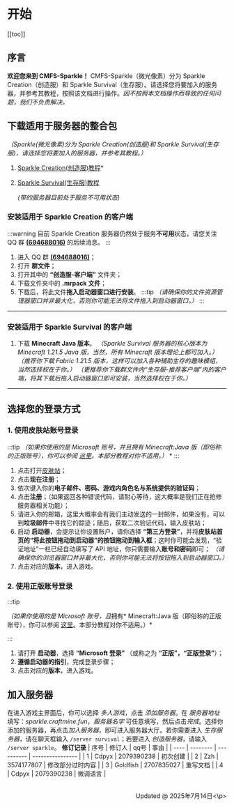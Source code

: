 # 开始

[[toc]]
## 序言
**欢迎您来到 CMFS-Sparkle！** CMFS-Sparkle（微光像素）分为 Sparkle Creation（创造服）和 Sparkle Survival（生存服）。请选择您将要加入的服务器，并参考其教程，按照该文档进行操作。*因不按照本文档操作而导致的任何问题，我们不负责解决。*

## 下载适用于服务器的整合包
*（Sparkle(微光像素)分为 Sparkle Creation(创造服)和 Sparkle Survival(生存服)，请选择您将要加入的服务器，并参考其教程。）*

1. [Sparkle Creation(创造服)教程](#安装适用于-Sparkle-Creation-的客户端)*

2. [Sparkle Survival(生存服)教程](#安装适用于-Sparkle-Survival-的客户端)

   *(带的服务器目前处于服务不可用状态)*

### 安装适用于 Sparkle Creation 的客户端

:::warning
目前 Sparkle Creation 服务器仍然处于服务**不可用**状态，请您关注 QQ 群 **[(694688016)](https://qm.qq.com/q/VISLBWplmu)** 的后续消息。
:::

1. 进入 QQ 群 **[(694688016)](https://qm.qq.com/q/VISLBWplmu)**；
2. 打开 **群文件**；
3. 打开其中的 **“创造服-客户端”** 文件夹；
4. 下载文件夹中的 **.mrpack 文件**；
5. 下载后，将此文件**拖入启动器窗口进行安装**。
:::tip
*（请确保你的文件资源管理器窗口并非最大化，否则你可能无法将文件拖入到启动器窗口。）*
:::
------
### 安装适用于 Sparkle Survival 的客户端
1. 下载 **Minecraft Java 版本**。
    *（Sparkle Survival 服务器的核心版本为 Minecraft 1.21.5 Java 版，当然，所有 Minecraft 版本理论上都可加入。）*
    *（推荐你下载 Fabric 1.21.5 版本，这样可以加入各种辅助生存的趣味模组，当然选择权在于你。）*
    *（更推荐你下载群文件内“生存服-推荐客户端”内的客户端，将其下载后拖入启动器窗口即可安装，当然选择权在于你。）*
------
## 选择您的登录方式
### 1. 使用皮肤站账号登录
:::tip
*（如果你使用的是 Microsoft 账号，并且拥有 Minecraft:Java 版（即俗称的正版账号），你可以参阅 [这里](#2.使用正版账号登陆)。本部分教程对你不适用。）* *
:::

1. 点击打开[皮肤站](http://s.bu7.top:20000)；
2. 点击**现在注册**；
3. 依次键入你的**电子邮件、密码、游戏内角色名与系统提供的验证码**；
4. 点击**注册**；（如果返回各种错误代码，请耐心等待，这大概率是我们正在抢修服务器相关功能）；
5. 请进入你的邮箱，这里大概率会有我们主动发送的一封邮件，如果没有，可以到**垃圾邮件**中寻找它的踪迹；随后，获取二次验证代码，输入皮肤站；
6. 启动 **启动器**，会提示让你设置账户，请你选择 **“第三方登录”**，并将**皮肤站首页的“将此按钮拖动到启动器”的按钮拖动到输入框**；这时你可能会发现，“验证地址”一栏已经自动填写了 API 地址，你只需要输入**账号和密码**即可；
    *（请确保你的浏览器窗口并非最大化，否则你可能无法将按钮拖入到启动器窗口。）*
7. 点击对应的**版本**，进入游戏。
### 2. 使用正版账号登录

:::tip

*（如果你使用的是 Microsoft 账号，且*拥有* Minecraft:Java 版（即俗称的正版账号），你可以参阅 [这里](#1.使用皮肤站账号登录)。本部分教程对你不适用。）*

:::

1. 请打开 **启动器**，选择 **“Microsoft 登录”** （或称之为 **“正版”，“正版登录”**）；
2. **遵循启动器的指引**，完成登录步骤；
3. 点击对应的**版本**，进入游戏。
## 加入服务器
在进入游戏主界面后，你可以选择 *多人游戏*，点击 *添加服务器*。在 *服务器地址* 填写：*sparkle.craftmine.fun*，*服务器名字* 可任意填写，然后点击*完成*。选择你添加的服务器，再点击*加入服务器*，即可进入服务器大厅。若你需要进入 *生存服务器*，请在聊天框输入 `/server survival`；若要进入 *创造服务器*，请输入 `/server sparkle`。
**修订记录**
| 序号 | 修订人   | qq号       | 事由             |
| ---- | -------- | ---------- | ---------------- |
| 1    | Cdpyx    | 2079390238 | 初次创建         |
| 2    | Zzh      | 3574177807 | 修改部分过时内容 |
| 3    | Goldfish | 2707835027 | 重写文档         |
| 4    | Cdpyx    | 2079390238 | 微调语言         |
<p style="text-align: right"><br>Updated @ 2025年7月14日<\p>

